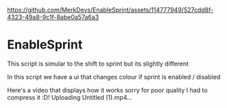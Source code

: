
https://github.com/MerkDevs/EnableSprint/assets/114777949/527cdd8f-4323-49a8-9c1f-8abe0a57a6a3
# EnableSprint
This script is simular to the shift to sprint but its slightly different

In this script we have a ui that changes colour if sprint is enabled / disabled

Here's a video that displays how it works sorry for poor quality I had to compress it :D!
Uploading Untitled (1).mp4…
